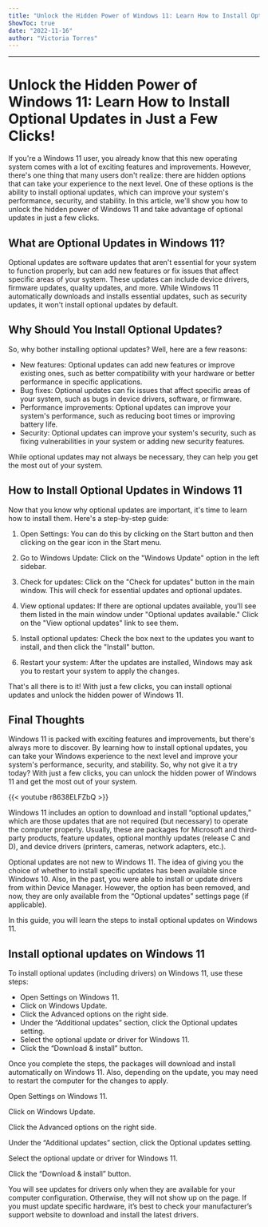 ```yaml
---
title: "Unlock the Hidden Power of Windows 11: Learn How to Install Optional Updates in Just a Few Clicks!"
ShowToc: true 
date: "2022-11-16"
author: "Victoria Torres"
---
```

*****
# Unlock the Hidden Power of Windows 11: Learn How to Install Optional Updates in Just a Few Clicks!

If you're a Windows 11 user, you already know that this new operating system comes with a lot of exciting features and improvements. However, there's one thing that many users don't realize: there are hidden options that can take your experience to the next level. One of these options is the ability to install optional updates, which can improve your system's performance, security, and stability. In this article, we'll show you how to unlock the hidden power of Windows 11 and take advantage of optional updates in just a few clicks.

## What are Optional Updates in Windows 11?

Optional updates are software updates that aren't essential for your system to function properly, but can add new features or fix issues that affect specific areas of your system. These updates can include device drivers, firmware updates, quality updates, and more. While Windows 11 automatically downloads and installs essential updates, such as security updates, it won't install optional updates by default.

## Why Should You Install Optional Updates?

So, why bother installing optional updates? Well, here are a few reasons:

- New features: Optional updates can add new features or improve existing ones, such as better compatibility with your hardware or better performance in specific applications.
- Bug fixes: Optional updates can fix issues that affect specific areas of your system, such as bugs in device drivers, software, or firmware.
- Performance improvements: Optional updates can improve your system's performance, such as reducing boot times or improving battery life.
- Security: Optional updates can improve your system's security, such as fixing vulnerabilities in your system or adding new security features.

While optional updates may not always be necessary, they can help you get the most out of your system.

## How to Install Optional Updates in Windows 11

Now that you know why optional updates are important, it's time to learn how to install them. Here's a step-by-step guide:

1. Open Settings: You can do this by clicking on the Start button and then clicking on the gear icon in the Start menu.

2. Go to Windows Update: Click on the "Windows Update" option in the left sidebar.

3. Check for updates: Click on the "Check for updates" button in the main window. This will check for essential updates and optional updates.

4. View optional updates: If there are optional updates available, you'll see them listed in the main window under "Optional updates available." Click on the "View optional updates" link to see them.

5. Install optional updates: Check the box next to the updates you want to install, and then click the "Install" button.

6. Restart your system: After the updates are installed, Windows may ask you to restart your system to apply the changes.

That's all there is to it! With just a few clicks, you can install optional updates and unlock the hidden power of Windows 11.

## Final Thoughts

Windows 11 is packed with exciting features and improvements, but there's always more to discover. By learning how to install optional updates, you can take your Windows experience to the next level and improve your system's performance, security, and stability. So, why not give it a try today? With just a few clicks, you can unlock the hidden power of Windows 11 and get the most out of your system.

{{< youtube r8638ELFZbQ >}} 



Windows 11 includes an option to download and install “optional updates,” which are those updates that are not required (but necessary) to operate the computer properly. Usually, these are packages for Microsoft and third-party products, feature updates, optional monthly updates (release C and D), and device drivers (printers, cameras, network adapters, etc.).
 
Optional updates are not new to Windows 11. The idea of giving you the choice of whether to install specific updates has been available since Windows 10. Also, in the past, you were able to install or update drivers from within Device Manager. However, the option has been removed, and now, they are only available from the “Optional updates” settings page (if applicable).
 
In this guide, you will learn the steps to install optional updates on Windows 11.
 
## Install optional updates on Windows 11
 
To install optional updates (including drivers) on Windows 11, use these steps:
 
- Open Settings on Windows 11.
 - Click on Windows Update.
 - Click the Advanced options on the right side.
 - Under the “Additional updates” section, click the Optional updates setting.
 - Select the optional update or driver for Windows 11.
 - Click the “Download & install” button.

 
Once you complete the steps, the packages will download and install automatically on Windows 11. Also, depending on the update, you may need to restart the computer for the changes to apply.
 
Open Settings on Windows 11.
 
Click on Windows Update.
 
Click the Advanced options on the right side.
 
Under the “Additional updates” section, click the Optional updates setting.
 

 
Select the optional update or driver for Windows 11.
 
Click the “Download & install” button.
 
You will see updates for drivers only when they are available for your computer configuration. Otherwise, they will not show up on the page. If you must update specific hardware, it’s best to check your manufacturer’s support website to download and install the latest drivers.




